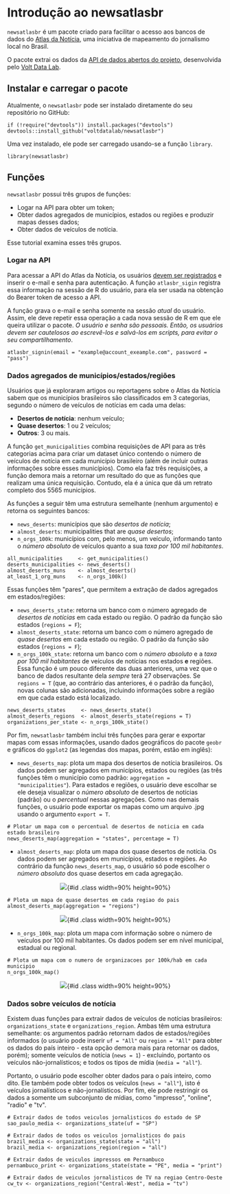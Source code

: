 # Introdução ao newsatlasbr

`newsatlasbr` é um pacote criado para facilitar o acesso aos bancos de dados do [Atlas da Notícia](https://www.atlas.jor.br/), uma iniciativa de mapeamento do jornalismo local no Brasil.

O pacote extrai os dados da [API de dados abertos do projeto](https://www.atlas.jor.br/plataforma/api/), desenvolvida pelo [Volt Data Lab](https://www.voltdata.info/).

## Instalar e carregar o pacote

Atualmente, o `newsatlasbr` pode ser instalado diretamente do seu repositório no GitHub:

```{r}
if (!require("devtools")) install.packages("devtools")
devtools::install_github("voltdatalab/newsatlasbr")
```

Uma vez instalado, ele pode ser carregado usando-se a função `library`.

```{r}
library(newsatlasbr)
```

## Funções

`newsatlasbr` possui três grupos de funções:

* Logar na API para obter um token;
* Obter dados agregados de municípios, estados ou regiões e produzir mapas desses dados;
* Obter dados de veículos de notícia.

Esse tutorial examina esses três grupos.

### Logar na API

Para acessar a API do Atlas da Notícia, os usuários [devem ser registrados](https://api.atlas.jor.br/login) e inserir o e-mail e senha para autenticação. A função `atlasbr_sigin` registra essa informação na sessão de R do usuário, para ela ser usada na obtenção do Bearer token de acesso a API.

A função grava o e-mail e senha somente na sessão *atual* do usuário. Assim, ele deve repetir essa operação a cada nova sessão de R em que ele queira utilizar o pacote. *O usuário e senha são pessoais. Então, os usuários devem ser cautelosos ao escrevê-los e salvá-los em scripts, para evitar o seu compartilhamento*.

```{r}
atlasbr_signin(email = "example@account_exeample.com", password = "pass")
```

### Dados agregados de municípios/estados/regiões

Usuários que já exploraram artigos ou reportagens sobre o Atlas da Notícia sabem que os municípios brasileiros são classificados em 3 categorias, segundo o número de veículos de notícias em cada uma delas:

* **Desertos de notícia**: nenhum veículo;
* **Quase desertos**: 1 ou 2 veículos;
* **Outros**: 3 ou mais.

A função `get_municipalities` combina requisições de API para as três categorias acima para criar um dataset único contendo o número de veículos de notícia em cada município brasileiro (além de incluir outras informações sobre esses municípios). Como ela faz três requisições, a função demora mais a retornar um resultado do que as funções que realizam uma única requisição. Contudo, ela é a única que dá um retrato completo dos 5565 municípios.

As funções a seguir têm uma estrutura semelhante (nenhum argumento) e retorna os seguintes bancos:

* `news_deserts`: municípios que são *desertos de notícia*;
* `almost_deserts`: municipalities that are *quase desertos*;
* `n_orgs_100k`: municípios com, pelo menos, um veículo, informando tanto o *número absoluto* de veículos quanto a sua *taxa por 100 mil habitantes*.

```{r}
all_municipalities     <- get_municipalities()
deserts_municipalities <- news_deserts()
almost_deserts_muns    <- almost_deserts()
at_least_1_org_muns    <- n_orgs_100k()
```

Essas funções têm "pares", que permitem a extração de dados agregados em estados/regiões:

* `news_deserts_state`: retorna um banco com o número agregado de *desertos de notícias* em cada estado ou região. O padrão da função são estados (`regions = F`);
* `almost_deserts_state`: retorna um banco com o número agregado de *quase desertos* em cada estado ou região. O padrão da função são estados (`regions = F`);
* `n_orgs_100k_state`: retorna um banco com o *número absoluto* e a *taxa por 100 mil habitantes* de veículos de notícias nos estados **e** regiões. Essa função é um pouco diferente das duas anteriores, uma vez que o banco de dados resultante dela *sempre* terá 27 observações. Se `regions = T` (que, ao contrário das anteriores, é o padrão da função), novas colunas são adicionadas, incluindo informações sobre a região em que cada estado está localizado.

```{r}
news_deserts_states     <- news_deserts_state()
almost_deserts_regions  <- almost_deserts_state(regions = T)
organizations_per_state <- n_orgs_100k_state()
```

Por fim, `newsatlasbr` também inclui três funções para gerar e exportar mapas com essas informações, usando dados geográficos do pacote `geobr` e gráficos do `ggplot2` (as legendas dos mapas, porém, estão em inglês):

* `news_deserts_map`: plota um mapa dos desertos de notícia brasileiros. Os dados podem ser agregados em municípios, estados ou regiões (as três funções têm o município como padrão: `aggregation = "municipalities"`). Para estados e regiões, o usuário deve escolhar se ele deseja visualizar o *número absoluto* de desertos de notícias (padrão) ou o *percentual* nessas agregações. Como nas demais funções, o usuário pode exportar os mapas como um arquivo .jpg usando o argumento `export = T`.

```{r}
# Plotar um mapa com o percentual de desertos de noticia em cada estado brasileiro
news_deserts_map(aggregation = "states", percentage = T)
```

* `almost_deserts_map`: plota um mapa dos quase desertos de notícia. Os dados podem ser agregados em municípios, estados e regiões. Ao contrário da função `news_deserts_map`, o usuário só pode escolher o *número absoluto* dos quase desertos em cada agregação.

<center>

![](https://github.com/voltdatalab/newsatlasbr/blob/master/images/states_deserts_percentage.jpg){#id .class width=90% height=90%}

</center>

```{r}
# Plota um mapa de quase desertos em cada regiao do pais
almost_deserts_map(aggregation = "regions")
```

<center>

![](https://github.com/voltdatalab/newsatlasbr/blob/master/images/region_almost_deserts.jpg){#id .class width=90% height=90%}

</center>

* `n_orgs_100k_map`:  plota um mapa com informação sobre o número de veículos por 100 mil habitantes. Os dados podem ser em nível municipal, estadual ou regional.

```{r}
# Plota um mapa com o numero de organizacoes por 100k/hab em cada municipio
n_orgs_100k_map()
```

<center>

![](https://github.com/voltdatalab/newsatlasbr/blob/master/images/cities_100k_map.jpg){#id .class width=90% height=90%}

</center>

### Dados sobre veículos de notícia

Existem duas funções para extrair dados de veículos de notícias brasileiros: `organizations_state` e `organizations_region`. Ambas têm uma estrutura semelhante: os argumentos padrão retornam dados de estados/regiões informados (o usuário pode inserir `uf = "All"` ou `region = "All"` para obter os dados do país inteiro - esta opção demora mais para retornar os dados, porém); somente veículos de notícia (`news = 1`) - excluindo, portanto os veículos não-jornalísticos; e todos os tipos de mídia (`media = "all"`).

Portanto, o usuário pode escolher obter dados para o país inteiro, como dito. Ele também pode obter todos os veículos (`news = "all"`), isto é veículos jornalísticos e não-jornalísticos. Por fim, ele pode restringir os dados a somente um subconjunto de mídias, como "impresso", "online", "radio" e "tv".

```{r}
# Extrair dados de todos veiculos jornalisticos do estado de SP
sao_paulo_media <- organizations_state(uf = "SP")

# Extrair dados de todos os veiculos jornalisticos do pais
brazil_media <- organizations_state(state = "all")
brazil_media <- organizations_region(region = "all")

# Extrair dados de veiculos impressos em Pernambuco
pernambuco_print <- organizations_state(state = "PE", media = "print")

# Extrair dados de veiculos jornalisticos de TV na regiao Centro-Oeste
cw_tv <- organizations_region("Central-West", media = "tv")
```

